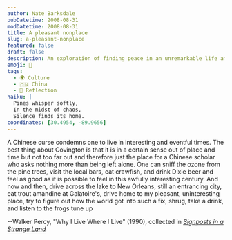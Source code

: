 ```yaml
---
author: Nate Barksdale
pubDatetime: 2008-08-31
modDatetime: 2008-08-31
title: A pleasant nonplace
slug: a-pleasant-nonplace
featured: false
draft: false
description: An exploration of finding peace in an unremarkable life amidst turbulent times.
emoji: 🌲
tags:
  - 🌍 Culture
  - 🇨🇳 China
  - 🌅 Reflection
haiku: |
  Pines whisper softly,  
  In the midst of chaos,  
  Silence finds its home.
coordinates: [30.4954, -89.9656]
---
```


A Chinese curse condemns one to live in interesting and eventful times. The best thing about Covington is that it is in a certain sense out of place and time but not too far out and therefore just the place for a Chinese scholar who asks nothing more than being left alone. One can sniff the ozone from the pine trees, visit the local bars, eat crawfish, and drink Dixie beer and feel as good as it is possible to feel in this awfully interesting century. And now and then, drive across the lake to New Orleans, still an entrancing city, eat trout amandine at Galatoire's, drive home to my pleasant, uninteresting place, try to figure out how the world got into such a fix, shrug, take a drink, and listen to the frogs tune up

--Walker Percy, "Why I Live Where I Live" (1990), collected in _[Signposts in a Strange Land](http://web.archive.org/web/20231120172224/https://www.amazon.com/Signposts-Strange-Land-Walker-Percy/dp/0312254199)_
